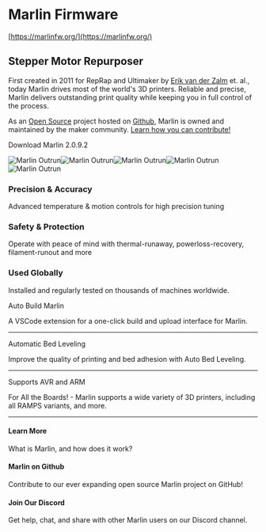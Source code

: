 # Marlin Firmware


[https://marlinfw.org/](https://marlinfw.org/)

## Stepper Motor Repurposer

First created in 2011 for RepRap and Ultimaker by [Erik van der Zalm](https://github.com/ErikZalm) et. al., today Marlin drives most of the world's 3D printers. Reliable and precise, Marlin delivers outstanding print quality while keeping you in full control of the process.

As an [Open Source](https://opensource.org/) project hosted on [Github](https://github.com/), Marlin is owned and maintained by the maker community. [Learn how you can contribute!](https://marlinfw.org/docs/development/contributing.html)

Download Marlin 2.0.9.2

![Marlin Outrun](https://marlinfw.org/assets/images/marlin-outrun-sun.svg)![Marlin Outrun](https://marlinfw.org/assets/images/marlin-outrun-tri.svg)![Marlin Outrun](https://marlinfw.org/assets/images/marlin-outrun-fishf.svg)![Marlin Outrun](https://marlinfw.org/assets/images/marlin-outrun-fishol.svg)![Marlin Outrun](https://marlinfw.org/assets/images/marlin-outrun-logo.svg)

### Precision & Accuracy



Advanced temperature & motion controls for high precision tuning

### Safety & Protection



Operate with peace of mind with thermal-runaway, powerloss-recovery, filament-runout and more

### Used Globally



Installed and regularly tested on thousands of machines worldwide.

Auto Build Marlin 

A VSCode extension for a one-click build and upload interface for Marlin.

------

Automatic Bed Leveling 

Improve the quality of printing and bed adhesion with Auto Bed Leveling.

------

Supports AVR and ARM 

For All the Boards! - Marlin supports a wide variety of 3D printers, including all RAMPS variants, and more.

------

####  Learn More

What is Marlin, and how does it work?

####  Marlin on Github

Contribute to our ever expanding open source Marlin project on GitHub!

####  Join Our Discord

Get help, chat, and share with other Marlin users on our Discord channel.